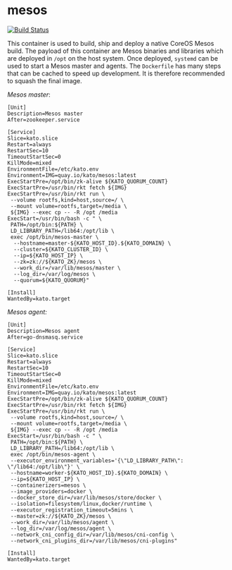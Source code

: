 # mesos

[![Build Status](https://travis-ci.org/katosys/mesos.svg?branch=master)](https://travis-ci.org/katosys/mesos)

This container is used to build, ship and deploy a native CoreOS Mesos build. The payload of this container are Mesos binaries and libraries which are deployed in `/opt` on the host system. Once deployed, `systemd` can be used to start a Mesos master and agents. The `Dockerfile` has many steps that can be cached to speed up development. It is therefore recommended to squash the final image.

*Mesos master*:
```
[Unit]
Description=Mesos master
After=zookeeper.service

[Service]
Slice=kato.slice
Restart=always
RestartSec=10
TimeoutStartSec=0
KillMode=mixed
EnvironmentFile=/etc/kato.env
Environment=IMG=quay.io/kato/mesos:latest
ExecStartPre=/opt/bin/zk-alive ${KATO_QUORUM_COUNT}
ExecStartPre=/usr/bin/rkt fetch ${IMG}
ExecStartPre=/usr/bin/rkt run \
 --volume rootfs,kind=host,source=/ \
 --mount volume=rootfs,target=/media \
 ${IMG} --exec cp -- -R /opt /media
ExecStart=/usr/bin/bash -c " \
 PATH=/opt/bin:${PATH} \
 LD_LIBRARY_PATH=/lib64:/opt/lib \
 exec /opt/bin/mesos-master \
  --hostname=master-${KATO_HOST_ID}.${KATO_DOMAIN} \
  --cluster=${KATO_CLUSTER_ID} \
  --ip=${KATO_HOST_IP} \
  --zk=zk://${KATO_ZK}/mesos \
  --work_dir=/var/lib/mesos/master \
  --log_dir=/var/log/mesos \
  --quorum=${KATO_QUORUM}"

[Install]
WantedBy=kato.target
```

*Mesos agent:*
```
[Unit]
Description=Mesos agent
After=go-dnsmasq.service

[Service]
Slice=kato.slice
Restart=always
RestartSec=10
TimeoutStartSec=0
KillMode=mixed
EnvironmentFile=/etc/kato.env
Environment=IMG=quay.io/kato/mesos:latest
ExecStartPre=/opt/bin/zk-alive ${KATO_QUORUM_COUNT}
ExecStartPre=/usr/bin/rkt fetch ${IMG}
ExecStartPre=/usr/bin/rkt run \
 --volume rootfs,kind=host,source=/ \
 --mount volume=rootfs,target=/media \
 ${IMG} --exec cp -- -R /opt /media
ExecStart=/usr/bin/bash -c " \
 PATH=/opt/bin:${PATH} \
 LD_LIBRARY_PATH=/lib64:/opt/lib \
 exec /opt/bin/mesos-agent \
 --executor_environment_variables='{\"LD_LIBRARY_PATH\": \"/lib64:/opt/lib\"}' \
 --hostname=worker-${KATO_HOST_ID}.${KATO_DOMAIN} \
 --ip=${KATO_HOST_IP} \
 --containerizers=mesos \
 --image_providers=docker \
 --docker_store_dir=/var/lib/mesos/store/docker \
 --isolation=filesystem/linux,docker/runtime \
 --executor_registration_timeout=5mins \
 --master=zk://${KATO_ZK}/mesos \
 --work_dir=/var/lib/mesos/agent \
 --log_dir=/var/log/mesos/agent \
 --network_cni_config_dir=/var/lib/mesos/cni-config \
 --network_cni_plugins_dir=/var/lib/mesos/cni-plugins"

[Install]
WantedBy=kato.target
```
